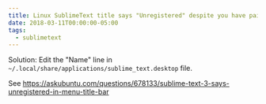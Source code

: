 ```yaml
---
title: Linux SublimeText title says "Unregistered" despite you have paid license
date: 2018-03-11T00:00:00-05:00
tags:
  - sublimetext
---
```


Solution: Edit the "Name" line in
`~/.local/share/applications/sublime_text.desktop` file.

See
<https://askubuntu.com/questions/678133/sublime-text-3-says-unregistered-in-menu-title-bar>
